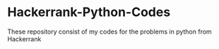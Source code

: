 # Hackerrank-Python-Codes
These repository consist of my codes for the problems in python from Hackerrank
